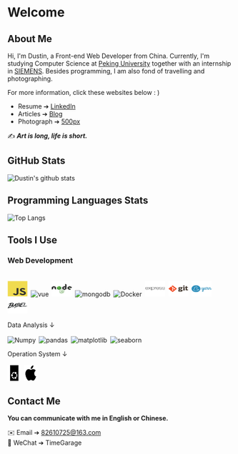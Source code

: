 # Welcome
## About Me

Hi, I'm Dustin, a Front-end Web Developer from China. Currently, I'm studying Computer Science at [Peking University](https://www.pku.edu.cn) together with an internship in [SIEMENS](https://www.siemens.com/global/en.html). Besides programming, I am also fond of travelling and photographing. 

For more information,  click these websites below : )
- Resume ➔ [LinkedIn](https://www.linkedin.com/in/dustinpeng)
- Articles ➔ [Blog](https://timegarage.github.io)
- Photograph ➔ [500px](https://500px.com.cn/dustinpeng)

✍️ ***Art is long, life is short.***

## GitHub Stats

![Dustin's github stats](https://github-readme-stats.vercel.app/api?username=TimeGarage&count_private=true&show_icons=true&theme=vue)
## Programming Languages Stats
![Top Langs](https://github-readme-stats.vercel.app/api/top-langs/?username=TimeGarage&theme=vue)

## Tools I Use

### Web Development </br></br>
<img src="https://raw.githubusercontent.com/devicons/devicon/master/icons/javascript/javascript-original.svg" alt="javascript" width="45" height="35" />&ensp;<img src="https://devicons.github.io/devicon/devicon.git/icons/vuejs/vuejs-original-wordmark.svg" alt="vue" width="45" height="35" />&ensp;<img src="https://raw.githubusercontent.com/devicons/devicon/master/icons/nodejs/nodejs-original-wordmark.svg" alt="nodejs" width="45" height="35" />&ensp;<img src="https://devicons.github.io/devicon/devicon.git/icons/mongodb/mongodb-original-wordmark.svg" alt="mongodb" width="45" height="35" />&ensp;<img src="https://devicons.github.io/devicon/devicon.git/icons/docker/docker-original-wordmark.svg" alt="Docker" width="45" height="35" />&ensp;<img src="https://raw.githubusercontent.com/devicons/devicon/master/icons/express/express-original-wordmark.svg" alt="Express" width="45" height="35" />&ensp;<img src="https://raw.githubusercontent.com/devicons/devicon/master/icons/git/git-original-wordmark.svg" alt="Git" width="45" height="35" />&ensp;<img src="https://raw.githubusercontent.com/devicons/devicon/master/icons/yarn/yarn-original-wordmark.svg" alt="Yarn" width="45" height="35"/>&ensp;<img src="https://raw.githubusercontent.com/devicons/devicon/master/icons/babel/babel-plain.svg" alt="BABEL" width="45" height="35" />

Data Analysis ↓ </br></br><img src="https://raw.githubusercontent.com/numpy/numpy/master/branding/logo/primary/numpylogo.svg" alt="Numpy" width="80" height="35"/>&ensp;<img src="https://dev.pandas.io/static/img/pandas.svg" alt="pandas" width="80" height="35"/>&ensp;<img src="https://matplotlib.org/_static/logo2.svg" alt="matplotlib" width="80" height="35"/>&ensp;<img src="https://raw.githubusercontent.com/mwaskom/seaborn/master/doc/_static/logo-wide-lightbg.svg" alt="seaborn" width="80" height="35" />

Operation System ↓ </br></br> <img src="https://raw.githubusercontent.com/devicons/devicon/master/icons/ubuntu/ubuntu-plain.svg" alt="ubuntu" width="30" height="35"/>&ensp;<img src="https://raw.githubusercontent.com/devicons/devicon/master/icons/apple/apple-original.svg" alt="macOS" width="30" height="35"/>

## Contact Me

**You can communicate with me in English or Chinese.** 

✉️ Email ➔ 82610725@163.com</br>
💬 WeChat ➔ TimeGarage

